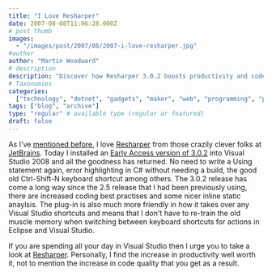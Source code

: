 ```yaml
---
title: "I Love Resharper"
date: 2007-08-08T11:06:28.000Z
# post thumb
images:
  - "/images/post/2007/08/2007-i-love-resharper.jpg"
#author
author: "Martin Woodward"
# description
description: "Discover how Resharper 3.0.2 boosts productivity and code quality in Visual Studio 2008, making development smoother and more efficient."
# Taxonomies
categories:
  ["technology", "dotnet", "gadgets", "maker", "web", "programming", "personal"]
tags: ["blog", "archive"]
type: "regular" # available type (regular or featured)
draft: false
---
```


As I've [mentioned before](http://www.woodwardweb.com/dotnet/000120.html), I love [Resharper](http://www.jetbrains.com/resharper/index.html) from those crazily clever folks at [JetBrains](http://www.jetbrains.com/). Today I installed an [Early Access version of 3.0.2](http://www.jetbrains.net/confluence/display/ReSharper/Download) into Visual Studio 2008 and all the goodness has returned. No need to write a Using statement again, error highlighting in C# without needing a build, the good old Ctrl-Shift-N keyboard shortcut among others. The 3.0.2 release has come a long way since the 2.5 release that I had been previously using, there are increased coding best practises and some nicer inline static anaylsis. The plug-in is also much more friendly in how it takes over any Visual Studio shortcuts and means that I don't have to re-train the old muscle memory when switching between keyboard shortcuts for actions in Eclipse and Visual Studio.

If you are spending all your day in Visual Studio then I urge you to take a look at [Resharper](http://www.jetbrains.com/resharper/index.html). Personally, I find the increase in productivity well worth it, not to mention the increase in code quality that you get as a result.
